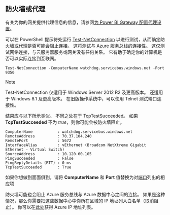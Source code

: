 ## <a name="firewall-or-proxy"></a>防火墙或代理
有关为你的网关提供代理信息的信息，请参阅[为 Power BI Gateway 配置代理设置](../service-gateway-proxy.md)。

可以在 PowerShell 提示符处运行 [Test-NetConnection](https://docs.microsoft.com/powershell/module/nettcpip/test-netconnection) 以进行测试，从而确定防火墙或代理是否可能会阻止连接。 这将测试与 Azure 服务总线的连接性。 这仅测试网络连接，与云服务器服务或网关没有任何关系。 它有助于确定你的计算机是否可以实际连接到互联网。

    Test-NetConnection -ComputerName watchdog.servicebus.windows.net -Port 9350

> [!NOTE]
> Test-NetConnection 仅适用于 Windows Server 2012 R2 及更高版本。 还适用于 Windows 8.1 及更高版本。 在旧版操作系统中，可以使用 Telnet 测试端口连接性。
> 
> 

结果应与以下所示类似。 不同之处在于 TcpTestSucceeded。 如果 **TcpTestSucceeded** 不为 *true*，则你可能会被防火墙阻止。

    ComputerName           : watchdog.servicebus.windows.net
    RemoteAddress          : 70.37.104.240
    RemotePort             : 5672
    InterfaceAlias         : vEthernet (Broadcom NetXtreme Gigabit Ethernet - Virtual Switch)
    SourceAddress          : 10.120.60.105
    PingSucceeded          : False
    PingReplyDetails (RTT) : 0 ms
    TcpTestSucceeded       : True

如果你想做到面面俱到，请将 **ComputerName** 和 **Port** 值替换为对[端口](../service-gateway-onprem.md#ports)列出的相应项

防火墙可能也会阻止 Azure 服务总线与 Azure 数据中心之间的连接。 如果是这种情况，那么你需要把这些数据中心中你所在区域的 IP 地址列入白名单（取消阻止）。 你可以在[此处](https://www.microsoft.com/download/details.aspx?id=41653)获得 Azure IP 地址列表。

